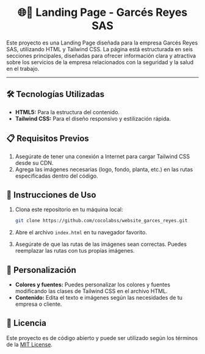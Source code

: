 <h1 style="text-align: center">🌐📄 Landing Page - Garcés Reyes SAS</h1>

Este proyecto es una Landing Page diseñada para la empresa Garcés Reyes SAS, utilizando HTML y Tailwind CSS. La página está estructurada en seis secciones principales, diseñadas para ofrecer información clara y atractiva sobre los servicios de la empresa relacionados con la seguridad y la salud en el trabajo.

-------

## 🛠️ Tecnologías Utilizadas

- **HTML5:** Para la estructura del contenido.
- **Tailwind CSS:** Para el diseño responsivo y estilización rápida.

## 📋 Requisitos Previos

1. Asegúrate de tener una conexión a Internet para cargar Tailwind CSS desde su CDN.
2. Agrega las imágenes necesarias (logo, fondo, planta, etc.) en las rutas especificadas dentro del código.

## 🚀 Instrucciones de Uso

1. Clona este repositorio en tu máquina local:
   ```bash
   git clone https://github.com/cocolabss/website_garces_reyes.git
   ```

2. Abre el archivo `index.html` en tu navegador favorito.

3. Asegúrate de que las rutas de las imágenes sean correctas. Puedes reemplazar las rutas con tus propias imágenes.

## 🎨 Personalización

- **Colores y fuentes:** Puedes personalizar los colores y fuentes modificando las clases de Tailwind CSS en el archivo HTML.
- **Contenido:** Edita el texto e imágenes según las necesidades de tu empresa o cliente.

## 📄 Licencia

Este proyecto es de código abierto y puede ser utilizado según los términos de la [MIT License](https://opensource.org/licenses/MIT).